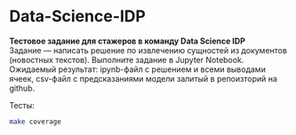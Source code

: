 # Data-Science-IDP
**Тестовое задание для стажеров в команду Data Science IDP**\
Задание — написать решение по извлечению сущностей из документов (новостных текстов). Выполните задание в Jupyter Notebook. Ожидаемый результат: ipynb-файл с решением и всеми выводами ячеек, csv-файл с предсказаниями модели залитый в репоизторий на github.

Тесты:
```bash
make coverage
```

